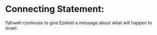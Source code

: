 # Connecting Statement:

Yahweh continues to give Ezekiel a message about what will happen to Israel.